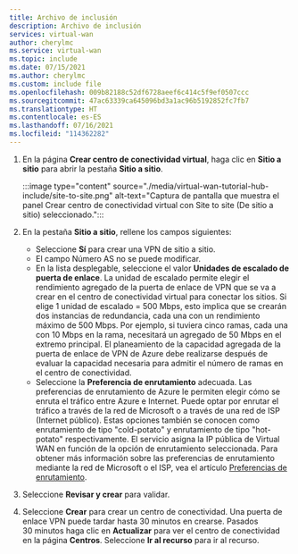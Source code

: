 ```yaml
---
title: Archivo de inclusión
description: Archivo de inclusión
services: virtual-wan
author: cherylmc
ms.service: virtual-wan
ms.topic: include
ms.date: 07/15/2021
ms.author: cherylmc
ms.custom: include file
ms.openlocfilehash: 009b82188c52df6728aeef6c414c5f9ef0507ccc
ms.sourcegitcommit: 47ac63339ca645096bd3a1ac96b5192852fc7fb7
ms.translationtype: HT
ms.contentlocale: es-ES
ms.lasthandoff: 07/16/2021
ms.locfileid: "114362282"
---
```

1. En la página **Crear centro de conectividad virtual**, haga clic en **Sitio a sitio** para abrir la pestaña **Sitio a sitio**.

   :::image type="content" source="./media/virtual-wan-tutorial-hub-include/site-to-site.png" alt-text="Captura de pantalla que muestra el panel Crear centro de conectividad virtual con Site to site (De sitio a sitio) seleccionado.":::

1. En la pestaña **Sitio a sitio**, rellene los campos siguientes:

   * Seleccione **Sí** para crear una VPN de sitio a sitio.
   * El campo Número AS no se puede modificar.
   * En la lista desplegable, seleccione el valor **Unidades de escalado de puerta de enlace**. La unidad de escalado permite elegir el rendimiento agregado de la puerta de enlace de VPN que se va a crear en el centro de conectividad virtual para conectar los sitios. Si elige 1 unidad de escalado = 500 Mbps, esto implica que se crearán dos instancias de redundancia, cada una con un rendimiento máximo de 500 Mbps. Por ejemplo, si tuviera cinco ramas, cada una con 10 Mbps en la rama, necesitará un agregado de 50 Mbps en el extremo principal. El planeamiento de la capacidad agregada de la puerta de enlace de VPN de Azure debe realizarse después de evaluar la capacidad necesaria para admitir el número de ramas en el centro de conectividad.
   * Seleccione la **Preferencia de enrutamiento** adecuada. Las preferencias de enrutamiento de Azure le permiten elegir cómo se enruta el tráfico entre Azure e Internet. Puede optar por enrutar el tráfico a través de la red de Microsoft o a través de una red de ISP (Internet público). Estas opciones también se conocen como enrutamiento de tipo "cold-potato" y enrutamiento de tipo "hot-potato" respectivamente. El servicio asigna la IP pública de Virtual WAN en función de la opción de enrutamiento seleccionada. Para obtener más información sobre las preferencias de enrutamiento mediante la red de Microsoft o el ISP, vea el artículo [Preferencias de enrutamiento](../articles/virtual-network/routing-preference-overview.md).
1. Seleccione **Revisar y crear** para validar.
1. Seleccione **Crear** para crear un centro de conectividad. Una puerta de enlace VPN puede tardar hasta 30 minutos en crearse. Pasados 30 minutos haga clic en **Actualizar** para ver el centro de conectividad en la página **Centros**. Seleccione **Ir al recurso** para ir al recurso.